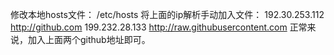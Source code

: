 修改本地hosts文件：
/etc/hosts
将上面的ip解析手动加入文件：
192.30.253.112 http://github.com 199.232.28.133 http://raw.githubusercontent.com
正常来说，加入上面两个github地址即可。
